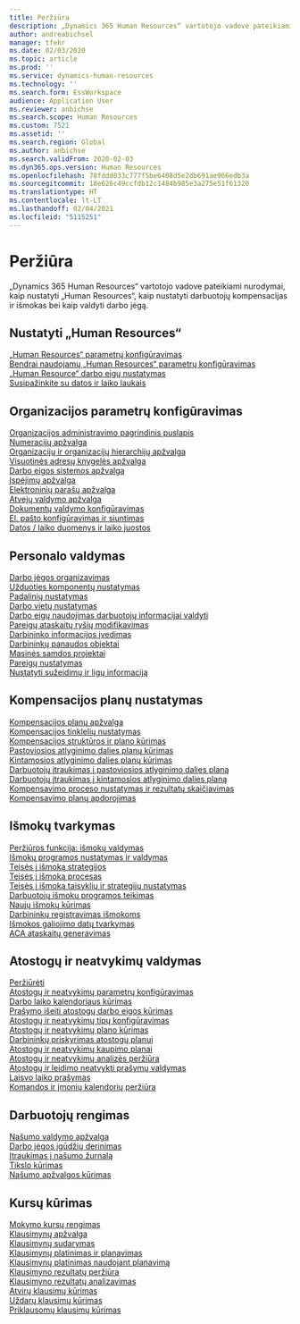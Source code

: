 ```yaml
---
title: Peržiūra
description: „Dynamics 365 Human Resources“ vartotojo vadove pateikiami nurodymai, kaip nustatyti „Human Resources“, kaip nustatyti darbuotojų kompensacijas ir išmokas bei kaip valdyti darbo jėgą.
author: andreabichsel
manager: tfehr
ms.date: 02/03/2020
ms.topic: article
ms.prod: ''
ms.service: dynamics-human-resources
ms.technology: ''
ms.search.form: EssWorkspace
audience: Application User
ms.reviewer: anbichse
ms.search.scope: Human Resources
ms.custom: 7521
ms.assetid: ''
ms.search.region: Global
ms.author: anbichse
ms.search.validFrom: 2020-02-03
ms.dyn365.ops.version: Human Resources
ms.openlocfilehash: 78fddd033c777f5be6408d5e2db691ae966edb3a
ms.sourcegitcommit: 18e626c49ccfdb12c1484b985e3a275e51f61320
ms.translationtype: HT
ms.contentlocale: lt-LT
ms.lasthandoff: 02/04/2021
ms.locfileid: "5115251"
---
```

# <a name="overview"></a>Peržiūra

„Dynamics 365 Human Resources“ vartotojo vadove pateikiami nurodymai, kaip nustatyti „Human Resources“, kaip nustatyti darbuotojų kompensacijas ir išmokas bei kaip valdyti darbo jėgą.

## <a name="set-up-human-resources"></a>Nustatyti „Human Resources“

[„Human Resources“ parametrų konfigūravimas](hr-setup-parameters.md)</br>
[Bendrai naudojamų „Human Resources“ parametrų konfigūravimas](hr-setup-shared-parameters.md)</br>
[„Human Resource“ darbo eigų nustatymas](hr-setup-workflows.md)</br>
[Susipažinkite su datos ir laiko laukais](hr-setup-date-time-fields.md)</br>

## <a name="configure-organization-settings"></a>Organizacijos parametrų konfigūravimas

[Organizacijos administravimo pagrindinis puslapis](../fin-ops-core/fin-ops/organization-administration/organization-administration-home-page.md?toc=/dynamics365/human-resources/toc.json)</br>
[Numeracijų apžvalga](../fin-ops-core/fin-ops/organization-administration/number-sequence-overview.md?toc=/dynamics365/human-resources/toc.json)</br>
[Organizacijų ir organizacijų hierarchijų apžvalga](../fin-ops-core/fin-ops/organization-administration/organizations-organizational-hierarchies.md?toc=/dynamics365/human-resources/toc.json)</br>
[Visuotinės adresų knygelės apžvalga](../fin-ops-core/fin-ops/organization-administration/overview-global-address-book.md?toc=/dynamics365/human-resources/toc.json)</br>
[Darbo eigos sistemos apžvalga](../fin-ops-core/fin-ops/organization-administration/overview-workflow-system.md?toc=/dynamics365/human-resources/toc.json)</br>
[Įspėjimų apžvalga](../fin-ops-core/fin-ops/get-started/alerts-overview.md?toc=/dynamics365/human-resources/toc.json)</br>
[Elektroninių parašų apžvalga](../fin-ops-core/fin-ops/organization-administration/electronic-signature-overview.md?toc=/dynamics365/human-resources/toc.json)</br>
[Atvejų valdymo apžvalga](../fin-ops-core/fin-ops/organization-administration/cases.md?toc=/dynamics365/human-resources/toc.json)</br>
[Dokumentų valdymo konfigūravimas](../fin-ops-core/fin-ops/organization-administration/configure-document-management.md?toc=/dynamics365/human-resources/toc.json)</br>
[El. pašto konfigūravimas ir siuntimas](../fin-ops-core/fin-ops/organization-administration/configure-email.md?toc=/dynamics365/human-resources/toc.json)</br>
[Datos / laiko duomenys ir laiko juostos](../fin-ops-core/fin-ops/organization-administration/date-time-zones.md?toc=/dynamics365/human-resources/toc.json)</br>

## <a name="manage-personnel"></a>Personalo valdymas

[Darbo jėgos organizavimas](hr-personnel-departments-jobs-positions.md)</br>
[Užduoties komponentų nustatymas](hr-personnel-jobs.md)</br>
[Padalinių nustatymas](hr-personnel-define-departments.md)</br>
[Darbo vietų nustatymas](hr-personnel-define-jobs.md)</br>
[Darbo eigų naudojimas darbuotojų informacijai valdyti](hr-workflow-manage-employee-information.md)</br>
[Pareigų ataskaitų ryšių modifikavimas](hr-personnel-modify-reporting-relationships-position.md)</br>
[Darbininko informacijos įvedimas](hr-personnel-enter-worker-information.md)</br>
[Darbininkų panaudos objektai](hr-personnel-loan-item-worker.md)</br>
[Masinės samdos projektai](hr-personnel-mass-hire-projects.md)</br>
[Pareigų nustatymas](hr-personnel-set-up-positions.md)</br>
[Nustatyti sužeidimų ir ligų informaciją](hr-personnel-set-up-injury-illness-information.md)</br>

## <a name="set-up-compensation-plans"></a>Kompensacijos planų nustatymas

[Kompensacijos planų apžvalga](hr-compensation-overview.md)</br>
[Kompensacijos tinklelių nustatymas](hr-compensation-grids.md)</br>
[Kompensacijos struktūros ir plano kūrimas](hr-compensation-structure.md)</br>
[Pastoviosios atlyginimo dalies planų kūrimas](hr-compensation-fixed-plans.md)</br>
[Kintamosios atlyginimo dalies planų kūrimas](hr-compensation-variable-plans.md)</br>
[Darbuotojų įtraukimas į pastoviosios atlyginimo dalies planą](hr-compensation-enroll-employees-fixed.md)</br>
[Darbuotojų įtraukimas į kintamosios atlyginimo dalies planą](hr-compensation-enroll-employees-variable.md)</br>
[Kompensavimo proceso nustatymas ir rezultatų skaičiavimas](hr-compensation-define-process.md)</br>
[Kompensavimo planų apdorojimas](hr-compensation-process.md)</br>

## <a name="manage-benefits"></a>Išmokų tvarkymas

[Peržiūros funkcija: išmokų valdymas](hr-benefits-management-overview.md)</br>
[Išmokų programos nustatymas ir valdymas](hr-benefits-manage-program.md)</br>
[Teisės į išmoką strategijos](hr-benefits-eligibility-policies.md)</br>
[Teisės į išmoką procesas](hr-benefits-eligibility-process.md)</br>
[Teisės į išmoką taisyklių ir strategijų nustatymas](hr-benefits-define-eligibility-rules.md)</br>
[Darbuotojų išmokų programos teikimas](hr-benefits-deliver-employee-benefits-program.md)</br>
[Naujų išmokų kūrimas](hr-benefits-create.md)</br>
[Darbininkų registravimas išmokoms](hr-benefits-enroll-workers.md)</br>
[Išmokos galiojimo datų tvarkymas](hr-benefits-expiration-dates.md)</br>
[ACA ataskaitų generavimas](hr-benefits-aca-reports.md)</br>

## <a name="manage-leave-and-absence"></a>Atostogų ir neatvykimų valdymas

[Peržiūrėti](hr-leave-and-absence-overview.md)</br>
[Atostogų ir neatvykimų parametrų konfigūravimas](hr-leave-and-absence-parameters.md)</br>
[Darbo laiko kalendoriaus kūrimas](hr-leave-and-absence-working-time-calendar.md)</br>
[Prašymo išeiti atostogų darbo eigos kūrimas](hr-leave-and-absence-workflow.md)</br>
[Atostogų ir neatvykimų tipų konfigūravimas](hr-leave-and-absence-types.md)</br>
[Atostogų ir neatvykimų plano kūrimas](hr-leave-and-absence-plans.md)</br>
[Darbininkų priskyrimas atostogų planui](hr-leave-and-absence-enroll.md)</br>
[Atostogų ir neatvykimų kaupimo planai](hr-leave-and-absence-accrue.md)</br>
[Atostogų ir neatvykimų analizės peržiūra](hr-leave-and-absence-analytics.md)</br>
[Atostogų ir leidimo neatvykti prašymų valdymas](hr-employee-self-service-manage-requests.md)</br>
[Laisvo laiko prašymas](hr-employee-self-service-request-time-off.md)</br>
[Komandos ir įmonių kalendorių peržiūra](hr-employee-self-service-calendar.md)</br>

## <a name="develop-employees"></a>Darbuotojų rengimas

[Našumo valdymo apžvalga](hr-develop-performance-management-overview.md)</br>
[Darbo jėgos įgūdžių derinimas](hr-develop-skills.md)</br>
[Įtraukimas į našumo žurnalą](hr-develop-add-performance-journal.md)</br>
[Tikslo kūrimas](hr-develop-create-goal.md)</br>
[Našumo apžvalgos kūrimas](hr-develop-create-performance-review.md)</br>

## <a name="create-courses"></a>Kursų kūrimas

[Mokymo kursų rengimas](hr-learning-courses.md)</br>
[Klausimynų apžvalga](hr-learning-questionnaires.md)</br>
[Klausimynų sudarymas](hr-learning-design-questionnaires.md)</br>
[Klausimynų platinimas ir planavimas](hr-learning-distribute-questionnaires.md)</br>
[Klausimynų platinimas naudojant planavimą](hr-learning-distribute-questionnaires-scheduling.md)</br>
[Klausimyno rezultatų peržiūra](hr-learning-evaluate-questionnaire-results.md)</br>
[Klausimyno rezultatų analizavimas](hr-learning-analyze-questionnaire-results.md)</br>
[Atvirų klausimų kūrimas](hr-learning-create-open-ended-question.md)</br>
[Uždarų klausimų kūrimas](hr-learning-create-closed-ended-question.md)</br>
[Priklausomų klausimų kūrimas](hr-learning-depending-question.md)</br>



